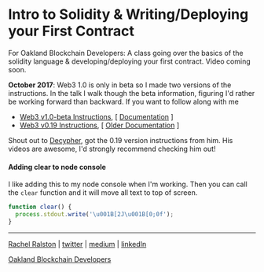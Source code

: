 # Intro to Solidity & Writing/Deploying your First Contract

For Oakland Blockchain Developers: A class going over the basics of the solidity language &amp; developing/deploying your first contract. Video coming soon.

**October 2017**: Web3 1.0 is only in beta so I made two versions of the instructions. In the talk I walk though the beta information, figuring I'd rather be working forward than backward. If you want to follow along with me
  - [Web3 v1.0-beta Instructions](https://github.com/rachel-ftw/solidity-intro-first-contract/blob/master/walkthrough-web3-1.0beta.md), [ [Documentation](https://web3js.readthedocs.io/en/1.0/index.html) ]
  - [Web3 v0.19 Instructions](https://github.com/rachel-ftw/solidity-intro-first-contract/blob/master/walkthrough-web3-0.19.0.md), [ [Older Documentation](https://github.com/ethereum/wiki/wiki/JavaScript-API) ]

Shout out to [Decypher](decypher.tv), got the 0.19 version instructions from him. His videos are awesome, I'd strongly recommend checking him out!



#### Adding clear to node console
I like adding this to my node console when I'm working. Then you can call the `clear` function and it will move all text to top of screen.
```js
function clear() {
  process.stdout.write('\u001B[2J\u001B[0;0f');
}
```

---
[Rachel Ralston](http://www.rachelralston.com)  |  [twitter](http://www.twitter.com/rachelralston)  |  [medium](http://www.medium.com/@rachelralston)  |  [linkedIn](http://www.linkedin.com/in/rachelralston)

[Oakland Blockchain Developers](http://www.blockchaindevelopers.io)
